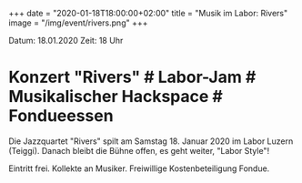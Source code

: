 +++
date = "2020-01-18T18:00:00+02:00"
title = "Musik im Labor: Rivers"
image = "/img/event/rivers.png"
+++

Datum: 18.01.2020
Zeit: 18 Uhr

 # Konzert "Rivers" # Labor-Jam # Musikalischer Hackspace # Fondueessen #

Die Jazzquartet "Rivers" spilt am Samstag 18. Januar 2020 im Labor Luzern (Teiggi). Danach bleibt die Bühne offen, es geht weiter, "Labor Style"!

Eintritt frei. Kollekte an Musiker. Freiwillige Kostenbeteiligung Fondue.

<!--more-->

